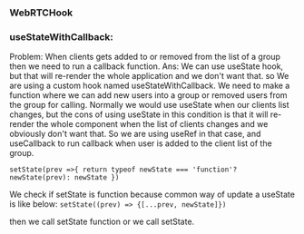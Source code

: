 

### WebRTCHook


### useStateWithCallback:
Problem: When clients gets added to or removed from the list of a group then we need to run a callback function.
Ans: We can use useState hook, but that will re-render the whole application and we don't want that. so We are using a custom hook named useStateWithCallback.
We need to make a function where we can add new users into a group or removed users from the group for calling. Normally we would use useState when our clients list changes, but the cons of using useState in this condition is that it will re-render the whole component when the list of clients changes and we obviously don't want that. So we are using useRef in that case, and useCallback to run callback when user is added to the client list of the group.

`
setState(prev =>{
            return typeof newState === 'function'? newState(prev): newState
        })
`

We check if setState is function because common way of update a useState is like below:
`
setState((prev) => {[...prev, newState]})
`

then we call setState function or we call setState.
